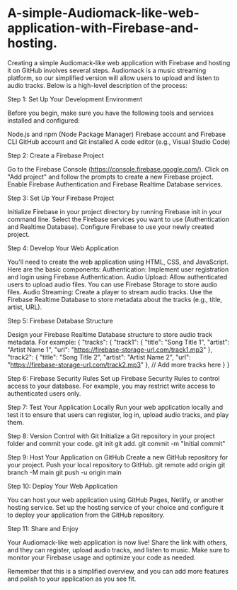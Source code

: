 # A-simple-Audiomack-like-web-application-with-Firebase-and-hosting.
Creating a simple Audiomack-like web application with Firebase and hosting it on GitHub involves several steps. Audiomack is a music streaming platform, so our simplified version will allow users to upload and listen to audio tracks. Below is a high-level description of the process:

Step 1: Set Up Your Development Environment

Before you begin, make sure you have the following tools and services installed and configured:

Node.js and npm (Node Package Manager)
Firebase account and Firebase CLI
GitHub account and Git installed
A code editor (e.g., Visual Studio Code)

Step 2: Create a Firebase Project

Go to the Firebase Console (https://console.firebase.google.com/).
Click on "Add project" and follow the prompts to create a new Firebase project.
Enable Firebase Authentication and Firebase Realtime Database services.

Step 3: Set Up Your Firebase Project

Initialize Firebase in your project directory by running Firebase init in your command line.
Select the Firebase services you want to use (Authentication and Realtime Database).
Configure Firebase to use your newly created project.

Step 4: Develop Your Web Application

You'll need to create the web application using HTML, CSS, and JavaScript. Here are the basic components:
Authentication: Implement user registration and login using Firebase Authentication.
Audio Upload: Allow authenticated users to upload audio files. You can use Firebase Storage to store audio files.
Audio Streaming: Create a player to stream audio tracks. Use the Firebase Realtime Database to store metadata about the tracks (e.g., title, artist, URL).

Step 5: Firebase Database Structure

Design your Firebase Realtime Database structure to store audio track metadata. For example:
              {
  "tracks": {
    "track1": {
      "title": "Song Title 1",
      "artist": "Artist Name 1",
      "url": "https://firebase-storage-url.com/track1.mp3"
    },
    "track2": {
      "title": "Song Title 2",
      "artist": "Artist Name 2",
      "url": "https://firebase-storage-url.com/track2.mp3"
    },
    // Add more tracks here
  }
}


Step 6: Firebase Security Rules
Set up Firebase Security Rules to control access to your database. For example, you may restrict write access to authenticated users only.

Step 7: Test Your Application Locally
Run your web application locally and test it to ensure that users can register, log in, upload audio tracks, and play them.

Step 8: Version Control with Git
Initialize a Git repository in your project folder and commit your code.
              git init
git add.
git commit -m "Initial commit"


Step 9: Host Your Application on GitHub
Create a new GitHub repository for your project.
Push your local repository to GitHub.
            git remote add origin <your-github-repo-url>
git branch -M main
git push -u origin main


Step 10: Deploy Your Web Application

You can host your web application using GitHub Pages, Netlify, or another hosting service. Set up the hosting service of your choice and configure it to deploy your application from the GitHub repository.

Step 11: Share and Enjoy

Your Audiomack-like web application is now live! Share the link with others, and they can register, upload audio tracks, and listen to music. Make sure to monitor your Firebase usage and optimize your code as needed.

Remember that this is a simplified overview, and you can add more features and polish to your application as you see fit.
